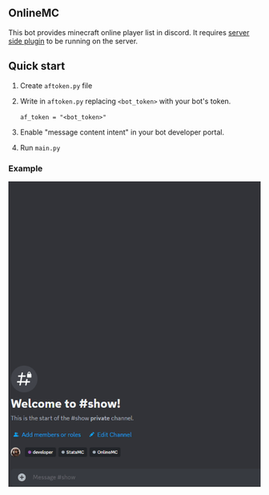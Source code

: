 ## OnlineMC

This bot provides minecraft online player list in discord.
It requires [server side plugin](https://legacy.curseforge.com/minecraft/bukkit-plugins/onlinemc) to be running on the server.

## Quick start

1. Create `aftoken.py` file
2. Write in `aftoken.py` replacing `<bot_token>` with your bot's token.

    ```af_token = "<bot_token>"```
3. Enable "message content intent" in your bot developer portal.
4. Run `main.py`

### Example

![gif demo](discord_intents.gif)